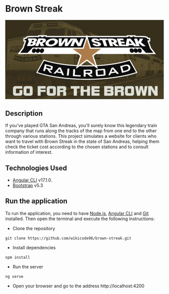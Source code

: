 # Brown Streak
<p align="center">
  <img src="./src/assets/img/Brown_Streak_Railroad-Go_For_The_Brown.webp" alt="Browm Streak Go For The Brown">
</p>

## Description
If you've played GTA San Andreas, you'll surely know this legendary train company that runs along the tracks of the map from one end to the other through various stations. This project simulates a website for clients who want to travel with Brown Streak in the state of San Andreas, helping them check the ticket cost according to the chosen stations and to consult information of interest.

## Technologies Used
- [Angular CLI](https://github.com/angular/angular-cli) v17.1.0.
- [Bootstrap](https://getbootstrap.com/) v5.3

## Run the application
To run the application, you need to have [Node.js](https://nodejs.org/en), [Angular CLI](https://github.com/angular/angular-cli) and [Git](https://git-scm.com) installed. Then open the terminal and execute the following instructions:

- Clone the repository
```git
git clone https://github.com/wikicode96/brown-streak.git
```
- Install dependencies
``` shell
npm install
```
- Run the server
``` shell
ng serve
```
- Open your browser and go to the address http://localhost:4200